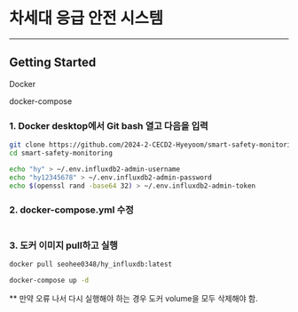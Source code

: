 # 차세대 응급 안전 시스템

---

## Getting Started

Docker

docker-compose

### 1. Docker desktop에서 Git bash 열고 다음을 입력
```bash
git clone https://github.com/2024-2-CECD2-Hyeyoom/smart-safety-monitoring.git
cd smart-safety-monitoring

echo "hy" > ~/.env.influxdb2-admin-username  
echo "hy12345678" > ~/.env.influxdb2-admin-password
echo $(openssl rand -base64 32) > ~/.env.influxdb2-admin-token
```

### 2. docker-compose.yml 수정
```bash


```

### 3. 도커 이미지 pull하고 실행
```bash
docker pull seohee0348/hy_influxdb:latest

docker-compose up -d
```

** 만약 오류 나서 다시 실행해야 하는 경우 도커 volume을 모두 삭제해야 함.
